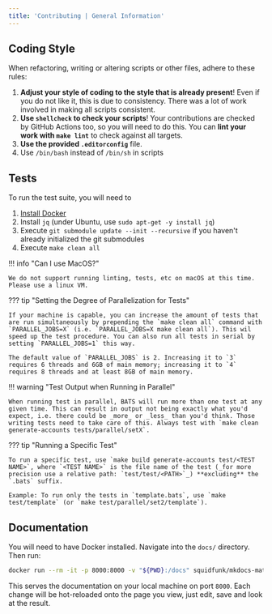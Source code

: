 ```yaml
---
title: 'Contributing | General Information'
---
```


## Coding Style

When refactoring, writing or altering scripts or other files, adhere to these rules:

1. **Adjust your style of coding to the style that is already present**! Even if you do not like it, this is due to consistency. There was a lot of work involved in making all scripts consistent.
2. **Use `shellcheck` to check your scripts**! Your contributions are checked by GitHub Actions too, so you will need to do this. You can **lint your work with `make lint`** to check against all targets.
3. **Use the provided `.editorconfig`** file.
4. Use `/bin/bash` instead of `/bin/sh` in scripts

## Tests

To run the test suite, you will need to

1. [Install Docker]
2. Install `jq` (under Ubuntu, use `sudo apt-get -y install jq`)
3. Execute `git submodule update --init --recursive` if you haven't already initialized the git submodules
4. Execute `make clean all`

!!! info "Can I use MacOS?"

    We do not support running linting, tests, etc on macOS at this time. Please use a linux VM.

??? tip "Setting the Degree of Parallelization for Tests"

    If your machine is capable, you can increase the amount of tests that are run simultaneously by prepending the `make clean all` command with `PARALLEL_JOBS=X` (i.e. `PARALLEL_JOBS=X make clean all`). This wil speed up the test procedure. You can also run all tests in serial by setting `PARALLEL_JOBS=1` this way.

    The default value of `PARALLEL_JOBS` is 2. Increasing it to `3` requires 6 threads and 6GB of main memory; increasing it to `4` requires 8 threads and at least 8GB of main memory.

!!! warning "Test Output when Running in Parallel"

    When running test in parallel, BATS will run more than one test at any given time. This can result in output not being exactly what you'd expect, i.e. there could be _more_ or _less_ than you'd think. Those writing tests need to take care of this. Always test with `make clean generate-accounts tests/parallel/setX`.

??? tip "Running a Specific Test"

    To run a specific test, use `make build generate-accounts test/<TEST NAME>`, where `<TEST NAME>` is the file name of the test (_for more precision use a relative path: `test/test/<PATH>`_) **excluding** the `.bats` suffix.

    Example: To run only the tests in `template.bats`, use `make test/template` (or `make test/parallel/set2/template`).

[Install Docker]: https://docs.docker.com/get-docker/

## Documentation

You will need to have Docker installed. Navigate into the `docs/` directory. Then run:

```sh
docker run --rm -it -p 8000:8000 -v "${PWD}:/docs" squidfunk/mkdocs-material
```

This serves the documentation on your local machine on port `8000`. Each change will be hot-reloaded onto the page you view, just edit, save and look at the result.
